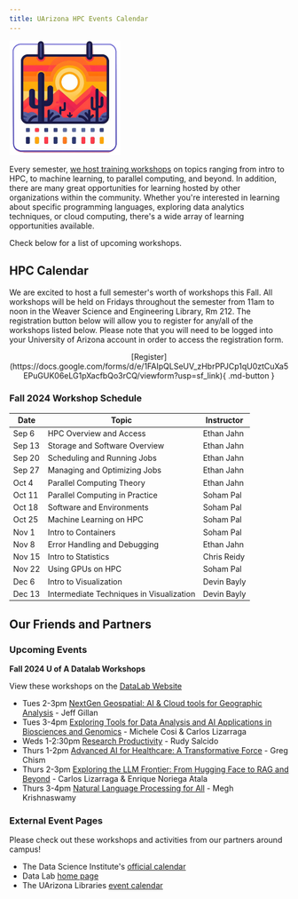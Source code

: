 ```yaml
---
title: UArizona HPC Events Calendar
---
```

<link rel="stylesheet" href="../../assets/stylesheets/events.css">
<link rel="stylesheet" href="../../assets/stylesheets/images.css">


<img class="img-right" src="images/az_calendar.png" title="Desert calendar illustration" alt="cactus" width="200">

Every semester, [we host training workshops](../workshop_materials/) on topics ranging from intro to HPC, to machine learning, to parallel computing, and beyond. In addition, there are many great opportunities for learning hosted by other organizations within the community. Whether you're interested in learning about specific programming languages, exploring data analytics techniques, or cloud computing, there's a wide array of learning opportunities available.

Check below for a list of upcoming workshops.

## HPC Calendar

We are excited to host a full semester's worth of workshops this Fall. All workshops will be held on Fridays throughout the semester from 11am to noon in the Weaver Science and Engineering Library, Rm 212. The registration button below will allow you to register for any/all of the workshops listed below. Please note that you will need to be logged into your University of Arizona account in order to access the registration form.

<center>[Register](https://docs.google.com/forms/d/e/1FAIpQLSeUV_zHbrPPJCp1qU0ztCuXa5EPuGUK06eLG1pXacfbQo3rCQ/viewform?usp=sf_link){ .md-button }</center>


### Fall 2024 Workshop Schedule

| Date | Topic | Instructor |
| - | - | - |
|Sep 6  | HPC Overview and Access | Ethan Jahn |
|Sep 13 | Storage and Software Overview | Ethan Jahn |
|Sep 20 | Scheduling and Running Jobs | Ethan Jahn |
|Sep 27 | Managing and Optimizing Jobs | Ethan Jahn |
|Oct 4  | Parallel Computing Theory | Ethan Jahn |
|Oct 11 | Parallel Computing in Practice | Soham Pal |
|Oct 18 | Software and Environments | Soham Pal |
|Oct 25 | Machine Learning on HPC | Soham Pal |
|Nov 1  | Intro to Containers | Soham Pal |
|Nov 8  | Error Handling and Debugging | Ethan Jahn |
|Nov 15 | Intro to Statistics | Chris Reidy |
|Nov 22 | Using GPUs on HPC | Soham Pal |
|Dec 6  | Intro to Visualization | Devin Bayly |
|Dec 13 | Intermediate Techniques in Visualization | Devin Bayly |

## Our Friends and Partners

### Upcoming Events

<!-- ??? example "No listed events. Check back later."
    *If you have an event that you would like us to display here, please let us know!* -->

**Fall 2024 U of A Datalab Workshops**

View these workshops on the [DataLab Website](https://datascience.arizona.edu/education/uarizona-data-lab)

- Tues 2-3pm [NextGen Geospatial: AI & Cloud tools for Geographic Analysis](https://github.com/ua-datalab/Geospatial_Workshops/wiki) - Jeff Gillan
- Tues 3-4pm [Exploring Tools for Data Analysis and AI Applications in Biosciences and Genomics](https://github.com/ua-datalab/Bioinformatics/wiki) - Michele Cosi & Carlos Lizarraga
- Weds 1-2:30pm [Research Productivity](https://datascience.arizona.edu/events/leadership-through-project-management-team-culture-tips-successful-research-projects) - Rudy Salcido
- Thurs 1-2pm [Advanced AI for Healthcare: A Transformative Force](https://github.com/ua-datalab/ai-healthcare) - Greg Chism
- Thurs 2-3pm [Exploring the LLM Frontier: From Hugging Face to RAG and Beyond](https://github.com/ua-datalab/Generative-AI) - Carlos Lizarraga & Enrique Noriega Atala
- Thurs 3-4pm [Natural Language Processing for All](https://github.com/ua-datalab/NLP-Speech) - Megh Krishnaswamy

### External Event Pages

Please check out these workshops and activities from our partners around campus!

- The Data Science Institute's [official calendar](https://datascience.arizona.edu/calendar)
- Data Lab [home page](https://datainsight.arizona.edu/uarizona-data-lab)
- The UArizona Libraries [event calendar](https://libcal.library.arizona.edu/calendar/events)


<!--
!!! example "No upcoming workshops scheduled. Check back later"
-->
<!--

Below is a nice format you can use to create cards for upcoming events. 

<div class="event-card">
    <div class="event-date">
        <div class="date-number">DAY</div>
        <div class="date-month">3 LETTER MONTH</div>
    </div>
        <div class="event-details">
            <h3><a href="PATH TO WORKSHOP PAGE">WORKSHOP NAME</a></h3>
            <p>TIME &#x25cf LOCATION</p>
        </div>
        <div class="event-registration">
            <a href="REGISTRATION LINK"> <button class="register-button">Register</button></a>
        </div>
</div>


As an example:

<div class="event-card">
    <div class="event-date">
        <div class="date-number">3</div>
        <div class="date-month">Apr</div>
    </div>
        <div class="event-details">
            <h3><a href="../intro_to_hpc/">Intro to HPC</a></h3>
            <p>10:00-11:00am &#x25cf Catalyst Studios Room 1</p>
        </div>
        <div class="event-registration">
            <a href="REGISTRATION LINK"> <button class="register-button">Register</button></a>
        </div>
</div>

-->